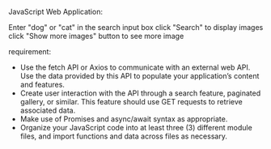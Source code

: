 JavaScript Web Application:

Enter "dog" or "cat" in the search input box
click "Search" to display images
click "Show more images" button to see more image

requirement: 
- Use the fetch API or Axios to communicate with an external web API. Use the data provided by this API to populate your application’s content and features.
- Create user interaction with the API through a search feature, paginated gallery, or similar. This feature should use GET requests to retrieve associated data.
- Make use of Promises and async/await syntax as appropriate.
- Organize your JavaScript code into at least three (3) different module files, and import functions and data across files as necessary.